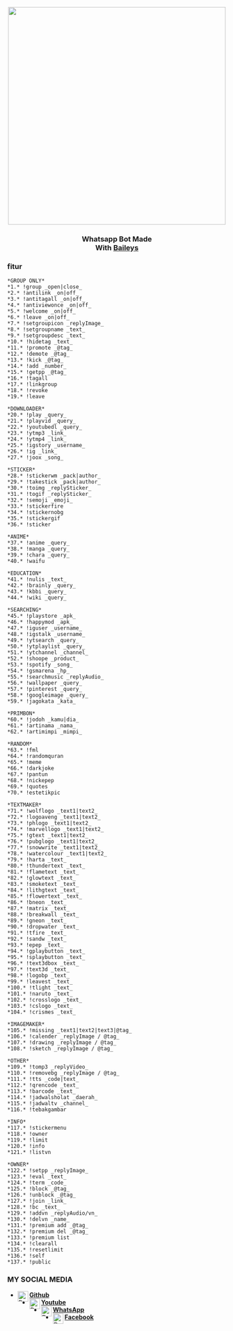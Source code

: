 <p align="center">
  <img src="https://i.ibb.co/Nnd582M/images-2-picsay.jpg" width=500/>
</p>

<div align="center"><h3>Whatsapp Bot Made <br>With <a href="https://github.com/adiwajshing/Baileys">Baileys</a></h3></div> 

### fitur
```
*GROUP ONLY*
*1.* !group _open|close_
*2.* !antilink _on|off_
*3.* !antitagall _on|off_
*4.* !antiviewonce _on|off_
*5.* !welcome _on|off_
*6.* !leave _on|off_
*7.* !setgroupicon _replyImage_
*8.* !setgroupname _text_
*9.* !setgroupdesc _text_
*10.* !hidetag _text_
*11.* !promote _@tag_
*12.* !demote _@tag_
*13.* !kick _@tag_
*14.* !add _number_
*15.* !getpp _@tag_
*16.* !tagall
*17.* !linkgroup
*18.* !revoke
*19.* !leave

*DOWNLOADER*
*20.* !play _query_
*21.* !playvid _query_
*22.* !youtubedl _query_
*23.* !ytmp3 _link_
*24.* !ytmp4 _link_
*25.* !igstory _username_
*26.* !ig _link_
*27.* !joox _song_

*STICKER*
*28.* !stickerwm _pack|author_
*29.* !takestick _pack|author_
*30.* !toimg _replySticker_
*31.* !togif _replySticker_
*32.* !semoji _emoji_
*33.* !stickerfire
*34.* !stickernobg
*35.* !stickergif
*36.* !sticker

*ANIME*
*37.* !anime _query_
*38.* !manga _query_
*39.* !chara _query_
*40.* !waifu

*EDUCATION*
*41.* !nulis _text_
*42.* !brainly _query_
*43.* !kbbi _query_
*44.* !wiki _query_

*SEARCHING*
*45.* !playstore _apk_
*46.* !happymod _apk_
*47.* !iguser _username_
*48.* !igstalk _username_
*49.* !ytsearch _query_
*50.* !ytplaylist _query_
*51.* !ytchannel _channel_
*52.* !shoope _product_
*53.* !spotify _song_
*54.* !gsmarena _hp_
*55.* !searchmusic _replyAudio_
*56.* !wallpaper _query_
*57.* !pinterest _query_
*58.* !googleimage _query_
*59.* !jagokata _kata_

*PRIMBON*
*60.* !jodoh _kamu|dia_
*61.* !artinama _nama_
*62.* !artimimpi _mimpi_

*RANDOM*
*63.* !fml
*64.* !randomquran
*65.* !meme
*66.* !darkjoke
*67.* !pantun
*68.* !nickepep
*69.* !quotes
*70.* !estetikpic

*TEXTMAKER*
*71.* !wolflogo _text1|text2_
*72.* !logoaveng _text1|text2_
*73.* !phlogo _text1|text2_
*74.* !marvellogo _text1|text2_
*75.* !gtext _text1|text2_
*76.* !pubglogo _text1|text2_
*77.* !snowwrite _text1|text2_
*78.* !watercolour _text1|text2_
*79.* !harta _text_
*80.* !thundertext _text_
*81.* !flametext _text_
*82.* !glowtext _text_
*83.* !smoketext _text_
*84.* !lithgtext _text_
*85.* !flowertext _text_
*86.* !bneon _text_
*87.* !matrix _text_
*88.* !breakwall _text_
*89.* !gneon _text_
*90.* !dropwater _text_
*91.* !tfire _text_
*92.* !sandw _text_
*93.* !epep _text_
*94.* !gplaybutton _text_
*95.* !splaybutton _text_
*96.* !text3dbox _text_
*97.* !text3d _text_
*98.* !logobp _text_
*99.* !leavest _text_
*100.* !tlight _text_
*101.* !naruto _text_
*102.* !crosslogo _text_
*103.* !cslogo _text_
*104.* !crismes _text_

*IMAGEMAKER*
*105.* !missing _text1|text2|text3|@tag_
*106.* !calender _replyImage / @tag_
*107.* !drawing _replyImage / @tag_
*108.* !sketch _replyImage / @tag_

*OTHER*
*109.* !tomp3 _replyVideo_
*110.* !removebg _replyImage / @tag_
*111.* !tts _code|text_
*112.* !qrencode _text_
*113.* !barcode _text_
*114.* !jadwalsholat _daerah_
*115.* !jadwaltv _channel_
*116.* !tebakgambar

*INFO*
*117.* !stickermenu
*118.* !owner
*119.* !limit
*120.* !info
*121.* !listvn

*OWNER*
*122.* !setpp _replyImage_
*123.* !eval _text_
*124.* !term _code_
*125.* !block _@tag_
*126.* !unblock _@tag_
*127.* !join _link_
*128.* !bc _text_
*129.* !addvn _replyAudio/vn_
*130.* !delvn _name_
*131.* !premium add _@tag_
*132.* !premium del _@tag_
*133.* !premium list
*134.* !clearall
*135.* !resetlimit
*136.* !self
*137.* !public
```
### MY SOCIAL MEDIA 
* [<img alt="Dunia-Kode's Github" align="left" width="24px" src="https://cdn.jsdelivr.net/npm/simple-icons@v3/icons/github.svg" /> <b>Github</b>](https://github.com/Cadot-ID)<br />
* [<img alt="Dunia-Kode's Youtube" align="left" width="24px" src="https://cdn.jsdelivr.net/npm/simple-icons@v3/icons/youtube.svg" /> <b>Youtube</b>](https://www.youtube.com/channel/UC_JXAfEHbwKMjEn-FiFkixQ)<br />
* [<img alt="Dunia-Kode's Whatsapp" align="left" width="24px" src="https://cdn.jsdelivr.net/npm/simple-icons@v3/icons/whatsapp.svg" /> <b>WhatsApp</b>](https://wa.me/6289660267608)<br />
* [<img alt="Dunia-Kode's Facebook" align="left" width="24px" src="https://cdn.jsdelivr.net/npm/simple-icons@v3/icons/facebook.svg" /> <b>Facebook</b>](https://www.facebook.com/an.b.font)<br />
